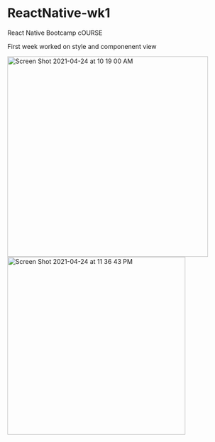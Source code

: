 # ReactNative-wk1
React Native Bootcamp cOURSE


First week worked on style and componenent view

<img width="452" alt="Screen Shot 2021-04-24 at 10 19 00 AM" src="https://user-images.githubusercontent.com/63836841/115961900-88d49a80-a4e6-11eb-95b3-6727ffab9483.png">


<img width="401" alt="Screen Shot 2021-04-24 at 11 36 43 PM" src="https://user-images.githubusercontent.com/63836841/115979791-f4098580-a555-11eb-8321-6ccad190dcc7.png">
